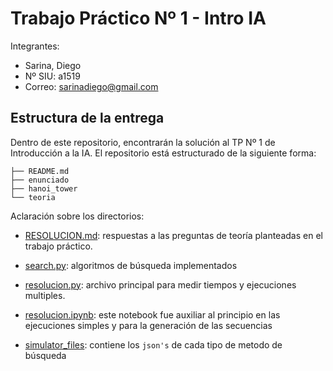 # Trabajo Práctico Nº 1 - Intro IA

Integrantes:
- Sarina, Diego 
- Nº SIU: a1519
- Correo: sarinadiego@gmail.com

## Estructura de la entrega

Dentro de este repositorio, encontrarán la solución al TP Nº 1 de Introducción a la IA. El repositorio está estructurado de la siguiente forma:

```
├── README.md
├── enunciado
├── hanoi_tower
└── teoria
```

Aclaración sobre los directorios:

- [RESOLUCION.md](/IA/TP_1/teoria/RESOLUCION.md): respuestas a las preguntas de teoría planteadas en el trabajo práctico.

- [search.py](/IA/TP_1/hanoi_tower/search.py): algoritmos de búsqueda implementados

- [resolucion.py](/hanoi_tower/resolucion.py): archivo principal para medir tiempos y ejecuciones multiples.

- [resolucion.ipynb](/hanoi_tower/resolucion.ipynb): este notebook fue auxiliar al principio en las ejecuciones simples y para la generación de las secuencias

- [simulator_files](/hanoi_tower/simulator_files/): contiene los `json's` de cada tipo de metodo de búsqueda 